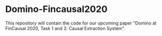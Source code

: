 # Domino-Fincausal2020
This repository will contain the code for our upcoming paper "Domino at FinCausal 2020, Task 1 and 2: Causal Extraction System".

